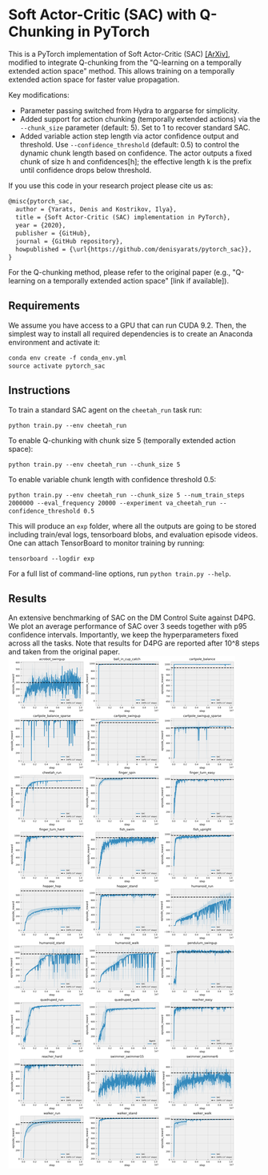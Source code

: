 # Soft Actor-Critic (SAC) with Q-Chunking in PyTorch

This is a PyTorch implementation of Soft Actor-Critic (SAC) [[ArXiv]](https://arxiv.org/abs/1812.05905), modified to integrate Q-chunking from the "Q-learning on a temporally extended action space" method. This allows training on a temporally extended action space for faster value propagation.

Key modifications:
- Parameter passing switched from Hydra to argparse for simplicity.
- Added support for action chunking (temporally extended actions) via the `--chunk_size` parameter (default: 5). Set to 1 to recover standard SAC.
- Added variable action step length via actor confidence output and threshold. Use `--confidence_threshold` (default: 0.5) to control the dynamic chunk length based on confidence. The actor outputs a fixed chunk of size h and confidences[h]; the effective length k is the prefix until confidence drops below threshold.

If you use this code in your research project please cite us as:
```
@misc{pytorch_sac,
  author = {Yarats, Denis and Kostrikov, Ilya},
  title = {Soft Actor-Critic (SAC) implementation in PyTorch},
  year = {2020},
  publisher = {GitHub},
  journal = {GitHub repository},
  howpublished = {\url{https://github.com/denisyarats/pytorch_sac}},
}
```

For the Q-chunking method, please refer to the original paper (e.g., "Q-learning on a temporally extended action space" [link if available]).

## Requirements
We assume you have access to a GPU that can run CUDA 9.2. Then, the simplest way to install all required dependencies is to create an Anaconda environment and activate it:
```
conda env create -f conda_env.yml
source activate pytorch_sac
```

## Instructions
To train a standard SAC agent on the `cheetah_run` task run:
```
python train.py --env cheetah_run
```

To enable Q-chunking with chunk size 5 (temporally extended action space):
```
python train.py --env cheetah_run --chunk_size 5
```

To enable variable chunk length with confidence threshold 0.5:
```
python train.py --env cheetah_run --chunk_size 5 --num_train_steps 2000000 --eval_frequency 20000 --experiment va_cheetah_run --confidence_threshold 0.5
```

This will produce an `exp` folder, where all the outputs are going to be stored including train/eval logs, tensorboard blobs, and evaluation episode videos. One can attach TensorBoard to monitor training by running:
```
tensorboard --logdir exp
```

For a full list of command-line options, run `python train.py --help`.

## Results
An extensive benchmarking of SAC on the DM Control Suite against D4PG. We plot an average performance of SAC over 3 seeds together with p95 confidence intervals. Importantly, we keep the hyperparameters fixed across all the tasks. Note that results for D4PG are reported after 10^8 steps and taken from the original paper.
![Results](figures/dm_control.png)